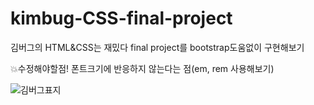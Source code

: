 # kimbug-CSS-final-project
김버그의 HTML&CSS는 재밌다 final project를 bootstrap도움없이 구현해보기


💥수정해야할점!
폰트크기에 반응하지 않는다는 점(em, rem 사용해보기)


![김버그표지](https://github.com/leejihahaha/kimbug-CSS-final-project/assets/110675629/a2d67704-aaa0-4070-9142-9c904a59b108)
